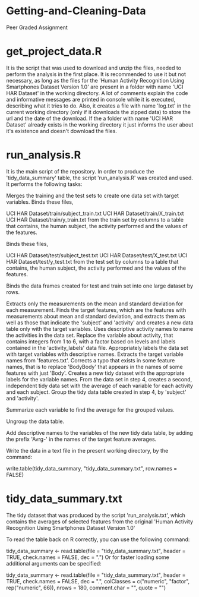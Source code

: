 # Getting-and-Cleaning-Data
Peer Graded Assignment


# get_project_data.R
It is the script that was used to download and unzip the files, needed to perform the analysis in the first place. It is recommended to use it but not necessary, as long as the files for the 'Human Activity Recognition Using Smartphones Dataset Version 1.0' are present in a folder with name 'UCI HAR Dataset' in the working directory. A lot of comments explain the code and informative messages are printed in console while it is executed, describing what it tries to do. Also, it creates a file with name 'log.txt' in the current working directory (only if it downloads the zipped data) to store the url and the date of the download. If the a folder with name 'UCI HAR Dataset' already exists in the working directory it just informs the user about it's existence and doesn't download the files.
# run_analysis.R
It is the main script of the repository.
In order to produce the 'tidy_data_summary' table, the script 'run_analysis.R' was created and used. It performs the following tasks:

Merges the training and the test sets to create one data set with target variables.
Binds these files,

UCI HAR Dataset/train/subject_train.txt
UCI HAR Dataset/train/X_train.txt
UCI HAR Dataset/train/y_train.txt
from the train set by columns to a table that contains, the human subject, the activity performed and the values of the features.

Binds these files,

UCI HAR Dataset/test/subject_test.txt
UCI HAR Dataset/test/X_test.txt
UCI HAR Dataset/test/y_test.txt
from the test set by columns to a table that contains, the human subject, the activity performed and the values of the features.

Binds the data frames created for test and train set into one large dataset by rows.

Extracts only the measurements on the mean and standard deviation for each measurement.
Finds the target features, which are the features with measurements about mean and standard deviation, and extracts them as well as those that indicate the 'subject' and 'activity' and creates a new data table only with the target variables.
Uses descriptive activity names to name the activities in the data set.
Replace the variable about activity, that contains integers from 1 to 6, with a factor based on levels and labels contained in the 'activity_labels' data file.
Appropriately labels the data set with target variables with descriptive names.
Extracts the target variable names from 'features.txt'.
Corrects a typo that exists in some feature names, that is to replace 'BodyBody' that appears in the names of some features with just 'Body'.
Creates a new tidy dataset with the appropriate labels for the variable names.
From the data set in step 4, creates a second, independent tidy data set with the average of each variable for each activity and each subject.
Group the tidy data table created in step 4, by 'subject' and 'activity'.

Summarize each variable to find the average for the grouped values.

Ungroup the data table.

Add descriptive names to the variables of the new tidy data table, by adding the prefix 'Avrg-' in the names of the target feature averages.

Write the data in a text file in the present working directory, by the command:

write.table(tidy_data_summary, "tidy_data_summary.txt", row.names = FALSE) 

# tidy_data_summary.txt
The tidy dataset that was produced by the script 'run_analysis.txt', which contains the averages of selected features from the original 'Human Activity Recognition Using Smartphones Dataset Version 1.0'

To read the table back on R correctly, you can use the following command:

tidy_data_summary <- read.table(file = "tidy_data_summary.txt",
                                header = TRUE, check.names = FALSE, dec = ".") 
Or for faster loading some additional arguments can be specified:

tidy_data_summary <- read.table(file  = "tidy_data_summary.txt", 
                                header = TRUE, check.names = FALSE, dec = ".", 
                                colClasses = c("numeric", "factor", rep("numeric", 66)), 
                                nrows = 180, comment.char = "", quote = "") 
